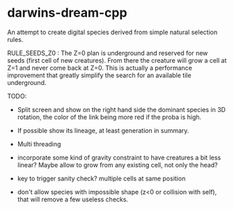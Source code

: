 darwins-dream-cpp
=================

An attempt to create digital species derived from simple natural selection rules.



RULE_SEEDS_Z0 :
The Z=0 plan is underground and reserved for new seeds (first cell of new creatures).
From there the creature will grow a cell at Z=1 and never come back at Z=0.
This is actually a performance improvement that greatly simplify the search for an available tile underground.


TODO:

- Split screen and show on the right hand side the dominant species in 3D rotation, the color of the link being more red if the proba is high.

- If possible show its lineage, at least generation in summary.

- Multi threading

- incorporate some kind of gravity constraint to have creatures a bit less linear? Maybe allow to grow from any existing cell, not only the head?

- key to trigger sanity check? multiple cells at same position

- don't allow species with impossible shape (z<0 or collision with self), that will remove a few useless checks.
